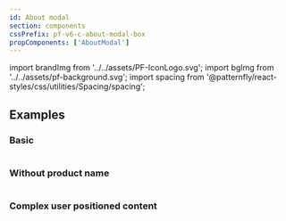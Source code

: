 ```yaml
---
id: About modal
section: components
cssPrefix: pf-v6-c-about-modal-box
propComponents: ['AboutModal']
---
```

import brandImg from '../../assets/PF-IconLogo.svg';
import bgImg from '../../assets/pf-background.svg';
import spacing from '@patternfly/react-styles/css/utilities/Spacing/spacing';

## Examples
### Basic
```ts file="./AboutModalBasic.tsx"
```

### Without product name
```ts file="./AboutModalWithoutProductName.tsx"
```

### Complex user positioned content
```ts file="./AboutModalComplexUserPositionedContent.tsx"
```

